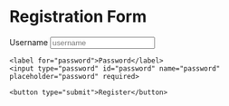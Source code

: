 
<html>
<head>

  
</head>
<body>
  <h1>Registration Form</h1>

  <form action="/register" method="post">
    <label for="username">Username</label>
    <input type="text" id="username" name="username" placeholder="username" required>

    <label for="password">Password</label>
    <input type="password" id="password" name="password" placeholder="password" required>

    <button type="submit">Register</button>
  </form>
</body>
</html>
